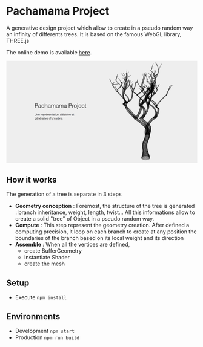# Pachamama Project

A generative design project which allow to create in a pseudo random way an infinity of differents trees.
It is based on the famous WebGL library, THREE.js

The online demo is available <a target="_blanck" href="https://solaldr.github.io/Pachamama/">here</a>.

<img src="https://raw.githubusercontent.com/SolalDR/Pachamama/master/app/assets/banner.png"/>

## How it works

The generation of a tree is separate in 3 steps
- __Geometry conception__ : Foremost, the structure of the tree is generated : branch inheritance, weight, length, twist...
All this informations allow to create a solid "tree" of Object in a pseudo random way.
- __Compute__ : This step represent the geometry creation. After defined a computing precision, it loop on each branch to create at any position the boundaries of the branch based on its local weight and its direction
- __Assemble__ : When all the vertices are defined, 
	- create BufferGeometry
	- instantiate Shader
	- create the mesh


## Setup

* Execute `npm install`

## Environments

* Development `npm start`
* Production `npm run build`

